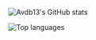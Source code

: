 ![Avdb13's GitHub stats](https://github-readme-stats.vercel.app/api?username=avdb13&show_icons=true&theme=rose_pine&card_width=500)


![Top languages](https://github-readme-stats.vercel.app/api/top-langs/?username=avdb13&theme=rose_pine&card_width=500)
